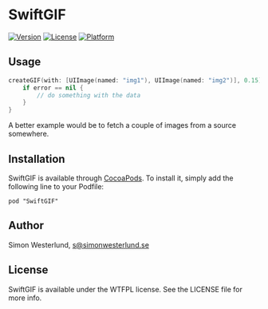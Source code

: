 # SwiftGIF

[![Version](https://img.shields.io/cocoapods/v/SwiftGIF.svg?style=flat)](http://cocoadocs.org/docsets/SwiftGIF)
[![License](https://img.shields.io/cocoapods/l/SwiftGIF.svg?style=flat)](http://cocoadocs.org/docsets/SwiftGIF)
[![Platform](https://img.shields.io/cocoapods/p/SwiftGIF.svg?style=flat)](http://cocoadocs.org/docsets/SwiftGIF)

## Usage

```Swift
createGIF(with: [UIImage(named: "img1"), UIImage(named: "img2")], 0.15) { (data, error) -> () in
    if error == nil {
        // do something with the data          
    }
}
```

A better example would be to fetch a couple of images from a source somewhere.

## Installation

SwiftGIF is available through [CocoaPods](http://cocoapods.org). To install
it, simply add the following line to your Podfile:

    pod "SwiftGIF"

## Author

Simon Westerlund, s@simonwesterlund.se

## License

SwiftGIF is available under the WTFPL license. See the LICENSE file for more info.


